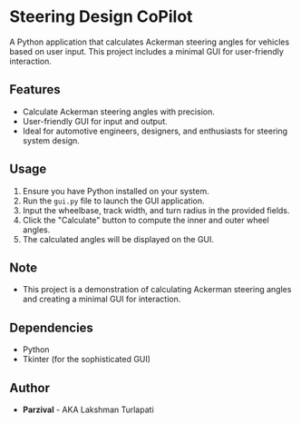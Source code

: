 # Steering Design CoPilot
A Python application that calculates Ackerman steering angles for vehicles based on user input. This project includes a minimal GUI for user-friendly interaction.

## Features
- Calculate Ackerman steering angles with precision.
- User-friendly GUI for input and output.
- Ideal for automotive engineers, designers, and enthusiasts for steering system design.

## Usage
1. Ensure you have Python installed on your system.
2. Run the `gui.py` file to launch the GUI application.
3. Input the wheelbase, track width, and turn radius in the provided fields.
4. Click the "Calculate" button to compute the inner and outer wheel angles.
5. The calculated angles will be displayed on the GUI.

## Note
- This project is a demonstration of calculating Ackerman steering angles and creating a minimal GUI for interaction.

## Dependencies
- Python
- Tkinter (for the sophisticated GUI)

## Author
- **Parzival** - AKA Lakshman Turlapati